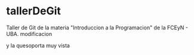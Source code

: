 # tallerDeGit

Taller de Git de la materia "Introduccion a la Programacion" de la FCEyN - UBA.
modificacion

y la quesoporta muy vista